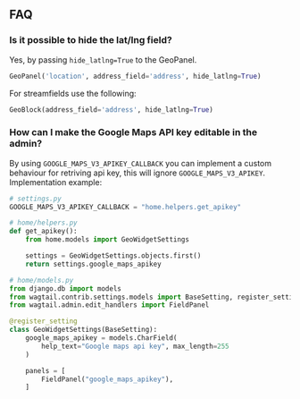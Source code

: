 ## FAQ

### Is it possible to hide the lat/lng field?

Yes, by passing `hide_latlng=True` to the GeoPanel.

```python
GeoPanel('location', address_field='address', hide_latlng=True)
```

For streamfields use the following:

```python
GeoBlock(address_field='address', hide_latlng=True)
```


### How can I make the Google Maps API key editable in the admin?

By using `GOOGLE_MAPS_V3_APIKEY_CALLBACK` you can implement a custom behaviour for retriving api key, this will ignore `GOOGLE_MAPS_V3_APIKEY`. Implementation example:


```python
# settings.py
GOOGLE_MAPS_V3_APIKEY_CALLBACK = "home.helpers.get_apikey"
```

```python
# home/helpers.py 
def get_apikey():
    from home.models import GeoWidgetSettings

    settings = GeoWidgetSettings.objects.first()
    return settings.google_maps_apikey
```

```python
# home/models.py
from django.db import models
from wagtail.contrib.settings.models import BaseSetting, register_setting
from wagtail.admin.edit_handlers import FieldPanel

@register_setting
class GeoWidgetSettings(BaseSetting):
    google_maps_apikey = models.CharField(
        help_text="Google maps api key", max_length=255
    )

    panels = [
        FieldPanel("google_maps_apikey"),
    ]
```
